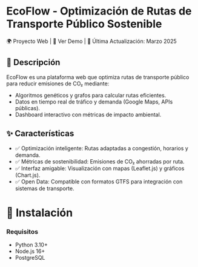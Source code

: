 # EcoFlow - Optimización de Rutas de Transporte Público Sostenible

🌍 Proyecto Web | 🚀 Ver Demo | 📅 Última Actualización: Marzo 2025

## 📌 Descripción
EcoFlow es una plataforma web que optimiza rutas de transporte público para reducir emisiones de CO₂ mediante:
- Algoritmos genéticos y grafos para calcular rutas eficientes.
- Datos en tiempo real de tráfico y demanda (Google Maps, APIs públicas).
- Dashboard interactivo con métricas de impacto ambiental.



## ✨ Características
- ✅ Optimización inteligente: Rutas adaptadas a congestión, horarios y demanda.
- ✅ Métricas de sostenibilidad: Emisiones de CO₂ ahorradas por ruta.
- ✅ Interfaz amigable: Visualización con mapas (Leaflet.js) y gráficos (Chart.js).
- ✅ Open Data: Compatible con formatos GTFS para integración con sistemas de transporte.

# 🚀 Instalación
### Requisitos
- Python 3.10+
- Node.js 16+
- PostgreSQL
